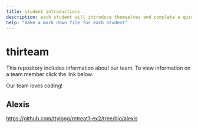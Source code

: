 ```yaml
---
title: student introductions
description: each student will introduce themselves and complete a quick bio
help: "make a mark down file for each student"
---
```


# thirteam

This repository includes information about our team. To view information on a team member click the link below.

Our team loves coding!

## Alexis

https://github.com/ttylong/retreat1-ex2/tree/bio/alexis